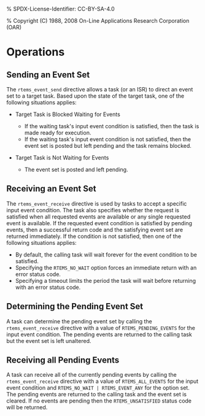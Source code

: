 % SPDX-License-Identifier: CC-BY-SA-4.0

% Copyright (C) 1988, 2008 On-Line Applications Research Corporation (OAR)

# Operations

## Sending an Event Set

The `rtems_event_send` directive allows a task (or an ISR) to direct an event
set to a target task. Based upon the state of the target task, one of the
following situations applies:

- Target Task is Blocked Waiting for Events

  - If the waiting task's input event condition is satisfied, then the task is
    made ready for execution.
  - If the waiting task's input event condition is not satisfied, then the
    event set is posted but left pending and the task remains blocked.

- Target Task is Not Waiting for Events

  - The event set is posted and left pending.

## Receiving an Event Set

The `rtems_event_receive` directive is used by tasks to accept a specific
input event condition. The task also specifies whether the request is
satisfied when all requested events are available or any single requested event
is available. If the requested event condition is satisfied by pending events,
then a successful return code and the satisfying event set are returned
immediately. If the condition is not satisfied, then one of the following
situations applies:

- By default, the calling task will wait forever for the event condition to be
  satisfied.
- Specifying the `RTEMS_NO_WAIT` option forces an immediate return with an
  error status code.
- Specifying a timeout limits the period the task will wait before returning
  with an error status code.

## Determining the Pending Event Set

A task can determine the pending event set by calling the
`rtems_event_receive` directive with a value of `RTEMS_PENDING_EVENTS` for
the input event condition. The pending events are returned to the calling task
but the event set is left unaltered.

## Receiving all Pending Events

A task can receive all of the currently pending events by calling the
`rtems_event_receive` directive with a value of `RTEMS_ALL_EVENTS` for the
input event condition and `RTEMS_NO_WAIT | RTEMS_EVENT_ANY` for the option
set. The pending events are returned to the calling task and the event set is
cleared. If no events are pending then the `RTEMS_UNSATISFIED` status code
will be returned.
